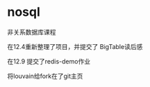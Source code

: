 # nosql
非关系数据库课程
 
 
 在12.4重新整理了项目，并提交了 BigTable读后感
 
 在12.9 提交了redis-demo作业
 
 将louvain给fork在了git主页
